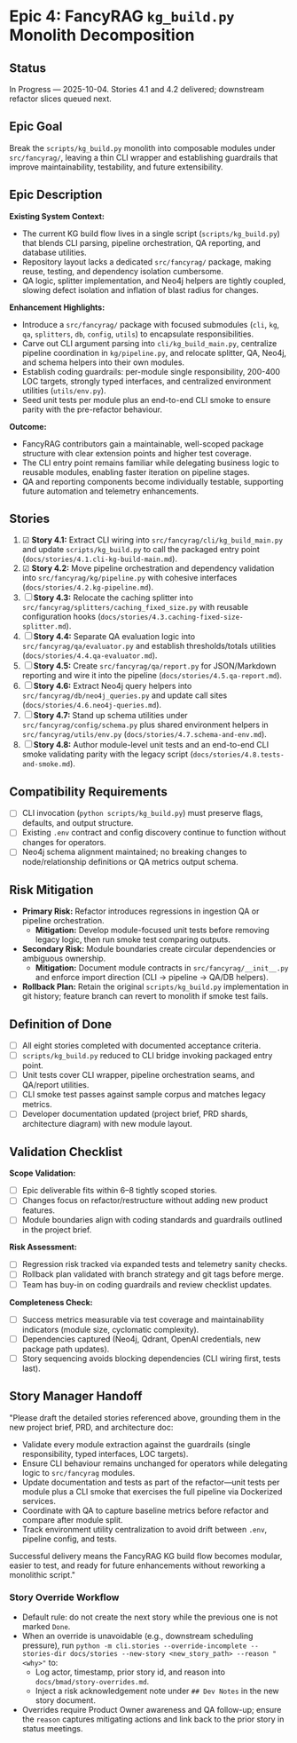 # Epic 4: FancyRAG `kg_build.py` Monolith Decomposition

## Status
In Progress — 2025-10-04. Stories 4.1 and 4.2 delivered; downstream refactor slices queued next.

## Epic Goal
Break the `scripts/kg_build.py` monolith into composable modules under `src/fancyrag/`, leaving a thin CLI wrapper and establishing guardrails that improve maintainability, testability, and future extensibility.

## Epic Description
**Existing System Context:**
- The current KG build flow lives in a single script (`scripts/kg_build.py`) that blends CLI parsing, pipeline orchestration, QA reporting, and database utilities.
- Repository layout lacks a dedicated `src/fancyrag/` package, making reuse, testing, and dependency isolation cumbersome.
- QA logic, splitter implementation, and Neo4j helpers are tightly coupled, slowing defect isolation and inflation of blast radius for changes.

**Enhancement Highlights:**
- Introduce a `src/fancyrag/` package with focused submodules (`cli`, `kg`, `qa`, `splitters`, `db`, `config`, `utils`) to encapsulate responsibilities.
- Carve out CLI argument parsing into `cli/kg_build_main.py`, centralize pipeline coordination in `kg/pipeline.py`, and relocate splitter, QA, Neo4j, and schema helpers into their own modules.
- Establish coding guardrails: per-module single responsibility, 200-400 LOC targets, strongly typed interfaces, and centralized environment utilities (`utils/env.py`).
- Seed unit tests per module plus an end-to-end CLI smoke to ensure parity with the pre-refactor behaviour.

**Outcome:**
- FancyRAG contributors gain a maintainable, well-scoped package structure with clear extension points and higher test coverage.
- The CLI entry point remains familiar while delegating business logic to reusable modules, enabling faster iteration on pipeline stages.
- QA and reporting components become individually testable, supporting future automation and telemetry enhancements.

## Stories
1. ☑ **Story 4.1:** Extract CLI wiring into `src/fancyrag/cli/kg_build_main.py` and update `scripts/kg_build.py` to call the packaged entry point (`docs/stories/4.1.cli-kg-build-main.md`).
2. ☑ **Story 4.2:** Move pipeline orchestration and dependency validation into `src/fancyrag/kg/pipeline.py` with cohesive interfaces (`docs/stories/4.2.kg-pipeline.md`).
3. ☐ **Story 4.3:** Relocate the caching splitter into `src/fancyrag/splitters/caching_fixed_size.py` with reusable configuration hooks (`docs/stories/4.3.caching-fixed-size-splitter.md`).
4. ☐ **Story 4.4:** Separate QA evaluation logic into `src/fancyrag/qa/evaluator.py` and establish thresholds/totals utilities (`docs/stories/4.4.qa-evaluator.md`).
5. ☐ **Story 4.5:** Create `src/fancyrag/qa/report.py` for JSON/Markdown reporting and wire it into the pipeline (`docs/stories/4.5.qa-report.md`).
6. ☐ **Story 4.6:** Extract Neo4j query helpers into `src/fancyrag/db/neo4j_queries.py` and update call sites (`docs/stories/4.6.neo4j-queries.md`).
7. ☐ **Story 4.7:** Stand up schema utilities under `src/fancyrag/config/schema.py` plus shared environment helpers in `src/fancyrag/utils/env.py` (`docs/stories/4.7.schema-and-env.md`).
8. ☐ **Story 4.8:** Author module-level unit tests and an end-to-end CLI smoke validating parity with the legacy script (`docs/stories/4.8.tests-and-smoke.md`).

## Compatibility Requirements
- [ ] CLI invocation (`python scripts/kg_build.py`) must preserve flags, defaults, and output structure.
- [ ] Existing `.env` contract and config discovery continue to function without changes for operators.
- [ ] Neo4j schema alignment maintained; no breaking changes to node/relationship definitions or QA metrics output schema.

## Risk Mitigation
- **Primary Risk:** Refactor introduces regressions in ingestion QA or pipeline orchestration.
  - **Mitigation:** Develop module-focused unit tests before removing legacy logic, then run smoke test comparing outputs.
- **Secondary Risk:** Module boundaries create circular dependencies or ambiguous ownership.
  - **Mitigation:** Document module contracts in `src/fancyrag/__init__.py` and enforce import direction (CLI → pipeline → QA/DB helpers).
- **Rollback Plan:** Retain the original `scripts/kg_build.py` implementation in git history; feature branch can revert to monolith if smoke test fails.

## Definition of Done
- [ ] All eight stories completed with documented acceptance criteria.
- [ ] `scripts/kg_build.py` reduced to CLI bridge invoking packaged entry point.
- [ ] Unit tests cover CLI wrapper, pipeline orchestration seams, and QA/report utilities.
- [ ] CLI smoke test passes against sample corpus and matches legacy metrics.
- [ ] Developer documentation updated (project brief, PRD shards, architecture diagram) with new module layout.

## Validation Checklist
**Scope Validation:**
- [ ] Epic deliverable fits within 6–8 tightly scoped stories.
- [ ] Changes focus on refactor/restructure without adding new product features.
- [ ] Module boundaries align with coding standards and guardrails outlined in the project brief.

**Risk Assessment:**
- [ ] Regression risk tracked via expanded tests and telemetry sanity checks.
- [ ] Rollback plan validated with branch strategy and git tags before merge.
- [ ] Team has buy-in on coding guardrails and review checklist updates.

**Completeness Check:**
- [ ] Success metrics measurable via test coverage and maintainability indicators (module size, cyclomatic complexity).
- [ ] Dependencies captured (Neo4j, Qdrant, OpenAI credentials, new package path updates).
- [ ] Story sequencing avoids blocking dependencies (CLI wiring first, tests last).

## Story Manager Handoff
"Please draft the detailed stories referenced above, grounding them in the new project brief, PRD, and architecture doc:

- Validate every module extraction against the guardrails (single responsibility, typed interfaces, LOC targets).
- Ensure CLI behaviour remains unchanged for operators while delegating logic to `src/fancyrag` modules.
- Update documentation and tests as part of the refactor—unit tests per module plus a CLI smoke that exercises the full pipeline via Dockerized services.
- Coordinate with QA to capture baseline metrics before refactor and compare after module split.
- Track environment utility centralization to avoid drift between `.env`, pipeline config, and tests.

Successful delivery means the FancyRAG KG build flow becomes modular, easier to test, and ready for future enhancements without reworking a monolithic script."

### Story Override Workflow
- Default rule: do not create the next story while the previous one is not marked `Done`.
- When an override is unavoidable (e.g., downstream scheduling pressure), run `python -m cli.stories --override-incomplete --stories-dir docs/stories --new-story <new_story_path> --reason "<why>"` to:
  - Log actor, timestamp, prior story id, and reason into `docs/bmad/story-overrides.md`.
  - Inject a risk acknowledgement note under `## Dev Notes` in the new story document.
- Overrides require Product Owner awareness and QA follow-up; ensure the `reason` captures mitigating actions and link back to the prior story in status meetings.
